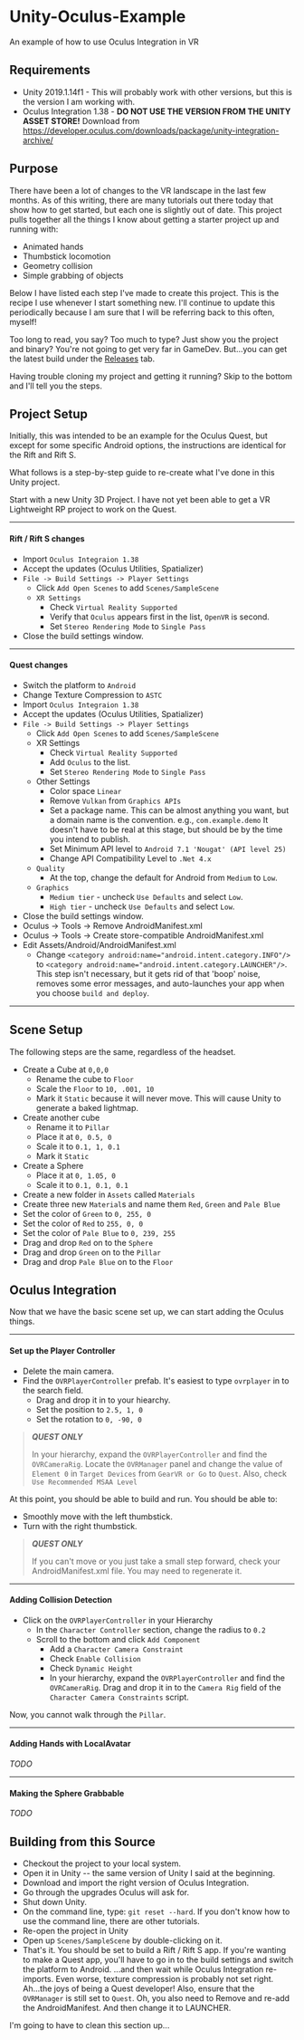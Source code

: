 # Unity-Oculus-Example
An example of how to use Oculus Integration in VR

## Requirements
* Unity 2019.1.14f1 - This will probably work with other versions, but this is the version I am working with.
* Oculus Integration 1.38 - **DO NOT USE THE VERSION FROM THE UNITY ASSET STORE!**  Download from https://developer.oculus.com/downloads/package/unity-integration-archive/

## Purpose
There have been a lot of changes to the VR landscape in the last few months.  As of this writing, there are many tutorials out there today that show how to get started, but each one is slightly out of date.  This project pulls together all the things I know about getting a starter project up and running with:

* Animated hands
* Thumbstick locomotion
* Geometry collision
* Simple grabbing of objects

Below I have listed each step I've made to create this project.  This is the recipe I use whenever I start something new.  I'll continue to update this periodically because I am sure that I will be referring back to this often, myself!

Too long to read, you say?  Too much to type?  Just show you the project and binary?  You're not going to get very far in GameDev.  But...you can get the latest build under the [Releases](https://github.com/Corysia/Unity-Oculus-Example/releases) tab.

Having trouble cloning my project and getting it running?  Skip to the bottom and I'll tell you the steps.

## Project Setup
Initially, this was intended to be an example for the Oculus Quest, but except for some specific Android options, the instructions are identical for the Rift and Rift S.

What follows is a step-by-step guide to re-create what I've done in this Unity project.

Start with a new Unity 3D Project.  I have not yet been able to get a VR Lightweight RP project to work on the Quest.

---
#### Rift / Rift S changes

* Import `Oculus Integraion 1.38`
* Accept the updates (Oculus Utilities, Spatializer)
* `File -> Build Settings -> Player Settings`
	* 	Click `Add Open Scenes` to add `Scenes/SampleScene`
	* 	`XR Settings`
		*  Check `Virtual Reality Supported`
		*  Verify that `Oculus` appears first in the list, `OpenVR` is second.
		*  Set `Stereo Rendering Mode` to `Single Pass`
* Close the build settings window.

---
#### Quest changes

* Switch the platform to `Android`
* Change Texture Compression to `ASTC`
* Import `Oculus Integraion 1.38`
* Accept the updates (Oculus Utilities, Spatializer)
* `File -> Build Settings -> Player Settings`
	* 	Click `Add Open Scenes` to add `Scenes/SampleScene`
	* 	XR Settings
		*  Check `Virtual Reality Supported`
		*  Add `Oculus` to the list.
		*  Set `Stereo Rendering Mode` to `Single Pass`
	*  Other Settings
		*  Color space `Linear`
		*  Remove `Vulkan` from `Graphics APIs`
		*  Set a package name.  This can be almost anything you want, but a domain name is the convention.  e.g., `com.example.demo`  It doesn't have to be real at this stage, but should be by the time you intend to publish.
		*  Set Minimum API level to `Android 7.1 'Nougat' (API level 25)`
		*  Change API Compatibility Level to `.Net 4.x`
	* `Quality`
		*	At the top, change the default for Android from `Medium` to `Low`.
	* `Graphics`
		* `Medium tier` - uncheck `Use Defaults` and select `Low`.
		* `High tier` - uncheck `Use Defaults` and select `Low`.
* Close the build settings window.
* Oculus -> Tools -> Remove AndroidManifest.xml
* Oculus -> Tools -> Create store-compatible AndroidManifest.xml
* Edit Assets/Android/AndroidManifest.xml
	* Change `<category android:name="android.intent.category.INFO"/>` to `<category android:name="android.intent.category.LAUNCHER"/>`. This step isn't necessary, but it gets rid of that 'boop' noise, removes some error messages, and auto-launches your app when you choose `build and deploy`.

---
## Scene Setup
The following steps are the same, regardless of the headset.

* Create a Cube at `0,0,0`
	* Rename the cube to `Floor`
	* Scale the `Floor` to `10, .001, 10`
	* Mark it `Static` because it will never move.  This will cause Unity to generate a baked lightmap.
* Create another cube 
	* Rename it to `Pillar`
	* Place it at `0, 0.5, 0`
	* Scale it to `0.1, 1, 0.1`
	* Mark it `Static`
* Create a Sphere
	* Place it at `0, 1.05, 0`
	* Scale it to `0.1, 0.1, 0.1`
* Create a new folder in `Assets` called `Materials`
* Create three new `Material`s and name them `Red`, `Green` and `Pale Blue`
* Set the color of `Green` to `0, 255, 0`
* Set the color of `Red` to `255, 0, 0`
* Set the color of `Pale Blue` to `0, 239, 255`
* Drag and drop `Red` on to the `Sphere`
* Drag and drop `Green` on to the `Pillar`
* Drag and drop `Pale Blue` on to the `Floor`

## Oculus Integration
Now that we have the basic scene set up, we can start adding the Oculus things.

---
#### Set up the Player Controller
* Delete the main camera.
* Find the `OVRPlayerController` prefab.  It's easiest to type `ovrplayer` in to the search field.
	* Drag and drop it in to your hiearchy.
	* Set the position to `2.5, 1, 0`
	* Set the rotation to `0, -90, 0`

> ***QUEST ONLY*** 
>
>  In your hierarchy, expand the `OVRPlayerController` and find the `OVRCameraRig`.  Locate the `OVRManager` panel and change the value of `Element 0` in `Target Devices` from `GearVR or Go` to `Quest`.  Also, check `Use Recommended MSAA Level`

At this point, you should be able to build and run.  You should be able to:

* Smoothly move with the left thumbstick.
* Turn with the right thumbstick.

> ***QUEST ONLY*** 
> 
> If you can't move or you just take a small step forward, check your AndroidManifest.xml file.  You may need to regenerate it.

---
#### Adding Collision Detection
* Click on the `OVRPlayerController` in your Hierarchy
	* In the `Character Controller` section, change the radius to `0.2`
	* Scroll to the bottom and click `Add Component`
		* Add a `Character Camera Constraint`
		* Check `Enable Collision`
		* Check `Dynamic Height`
		* In your hierarchy, expand the `OVRPlayerController` and find the `OVRCameraRig`.  Drag and drop it in to the `Camera Rig` field of the `Character Camera Constraints` script.


Now, you cannot walk through the `Pillar`.

---
#### Adding Hands with LocalAvatar
*TODO*

---
#### Making the Sphere Grabbable
*TODO*

## Building from this Source
* Checkout the project to your local system.
* Open it in Unity -- the same version of Unity I said at the beginning.
* Download and import the right version of Oculus Integration.
* Go through the upgrades Oculus will ask for.
* Shut down Unity.
* On the command line, type: `git reset --hard`.  If you don't know how to use the command line, there are other tutorials.
* Re-open the project in Unity
* Open up `Scenes/SampleScene` by double-clicking on it. 
* That's it.  You should be set to build a Rift / Rift S app.  If you're wanting to make a Quest app, you'll have to go in to the build settings and switch the platform to Android.  ...and then wait while Oculus Integration re-imports.  Even worse, texture compression is probably not set right.  Ah...the joys of being a Quest developer!  Also, ensure that the `OVRManager` is still set to `Quest`.  Oh, you also need to Remove and re-add the AndroidManifest.  And then change it to LAUNCHER.  

I'm going to have to clean this section up...

